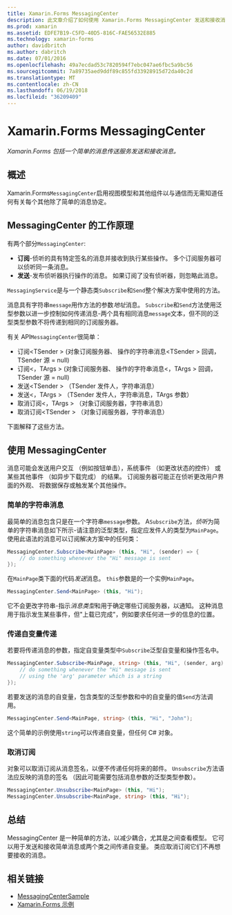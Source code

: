 ```yaml
---
title: Xamarin.Forms MessagingCenter
description: 此文章介绍了如何使用 Xamarin.Forms MessagingCenter 发送和接收消息，以减少的类，例如查看模型之间的耦合。
ms.prod: xamarin
ms.assetid: EDFE7B19-C5FD-40D5-816C-FAE56532E885
ms.technology: xamarin-forms
author: davidbritch
ms.author: dabritch
ms.date: 07/01/2016
ms.openlocfilehash: 49a7ecdad53c7820594f7ebc047ae6fbc5a9bc56
ms.sourcegitcommit: 7a89735aed9ddf89c855fd33928915d72da40c2d
ms.translationtype: MT
ms.contentlocale: zh-CN
ms.lasthandoff: 06/19/2018
ms.locfileid: "36209409"
---
```

# <a name="xamarinforms-messagingcenter"></a>Xamarin.Forms MessagingCenter

_Xamarin.Forms 包括一个简单的消息传送服务发送和接收消息。_

<a name="Overview" />

## <a name="overview"></a>概述

Xamarin.Forms`MessagingCenter`启用视图模型和其他组件以与通信而无需知道任何有关每个其他除了简单的消息协定。

<a name="How_the_MessagingCenter_Works" />

## <a name="how-the-messagingcenter-works"></a>MessagingCenter 的工作原理

有两个部分`MessagingCenter`:

-  **订阅**-侦听的具有特定签名的消息并接收到执行某些操作。 多个订阅服务器可以侦听同一条消息。
-  **发送**-发布侦听器执行操作的消息。 如果订阅了没有侦听器，则忽略此消息。


`MessagingService`是与一个静态类`Subscribe`和`Send`整个解决方案中使用的方法。

消息具有字符串`message`用作方法的参数*地址*消息。 `Subscribe`和`Send`方法使用泛型参数以进一步控制如何传递消息-两个具有相同消息`message`文本，但不同的泛型类型参数不将传递到相同的订阅服务器。

有关 API`MessagingCenter`很简单：

-  订阅&lt;TSender > (对象订阅服务器、 操作的字符串消息&lt;TSender > 回调，TSender 源 = null)
-  订阅&lt;，TArgs > (对象订阅服务器、 操作的字符串消息&lt;，TArgs > 回调，TSender 源 = null)
-  发送&lt;TSender > （TSender 发件人，字符串消息）
-  发送&lt;，TArgs > （TSender 发件人，字符串消息，TArgs 参数）
-  取消订阅&lt;，TArgs > （对象订阅服务器，字符串消息）
-  取消订阅&lt;TSender > （对象订阅服务器，字符串消息）


下面解释了这些方法。

<a name="Using_the_MessagingCenter" />

## <a name="using-the-messagingcenter"></a>使用 MessagingCenter

消息可能会发送用户交互 （例如按钮单击），系统事件 （如更改状态的控件） 或某些其他事件 （如异步下载完成） 的结果。 订阅服务器可能正在侦听更改用户界面的外观、 将数据保存或触发某个其他操作。

### <a name="simple-string-message"></a>简单的字符串消息

最简单的消息包含只是在一个字符串`message`参数。 A`Subscribe`方法，*侦听*为简单的字符串消息如下所示-请注意的泛型类型，指定应发件人的类型为`MainPage`。 使用此语法的消息可以订阅解决方案中的任何类：

```csharp
MessagingCenter.Subscribe<MainPage> (this, "Hi", (sender) => {
    // do something whenever the "Hi" message is sent
});
```

在`MainPage`类下面的代码*发送*消息。 `this`参数是的一个实例`MainPage`。

```csharp
MessagingCenter.Send<MainPage> (this, "Hi");
```

它不会更改字符串-指示*消息类型*和用于确定哪些订阅服务器，以通知。 这种消息用于指示发生某些事件，但"上载已完成"，例如要求任何进一步的信息的位置。

### <a name="passing-an-argument"></a>传递自变量传递

若要将传递消息的参数，指定自变量类型中`Subscribe`泛型自变量和操作签名中。

```csharp
MessagingCenter.Subscribe<MainPage, string> (this, "Hi", (sender, arg) => {
    // do something whenever the "Hi" message is sent
    // using the 'arg' parameter which is a string
});
```

若要发送的消息的自变量，包含类型的泛型参数和中的自变量的值`Send`方法调用。

```csharp
MessagingCenter.Send<MainPage, string> (this, "Hi", "John");
```

这个简单的示例使用`string`可以传递自变量，但任何 C# 对象。

### <a name="unsubscribe"></a>取消订阅

对象可以取消订阅从消息签名，以便不传递任何将来的邮件。 `Unsubscribe`方法语法应反映的消息的签名 （因此可能需要包括消息参数的泛型类型参数）。

```csharp
MessagingCenter.Unsubscribe<MainPage> (this, "Hi");
MessagingCenter.Unsubscribe<MainPage, string> (this, "Hi");
```

<a name="Summary" />

## <a name="summary"></a>总结

MessagingCenter 是一种简单的方法，以减少耦合，尤其是之间查看模型。 它可以用于发送和接收简单消息或两个类之间传递自变量。 类应取消订阅它们不再想要接收的消息。


## <a name="related-links"></a>相关链接

- [MessagingCenterSample](https://developer.xamarin.com/samples/UsingMessagingCenter)
- [Xamarin.Forms 示例](https://github.com/xamarin/xamarin-forms-samples)

